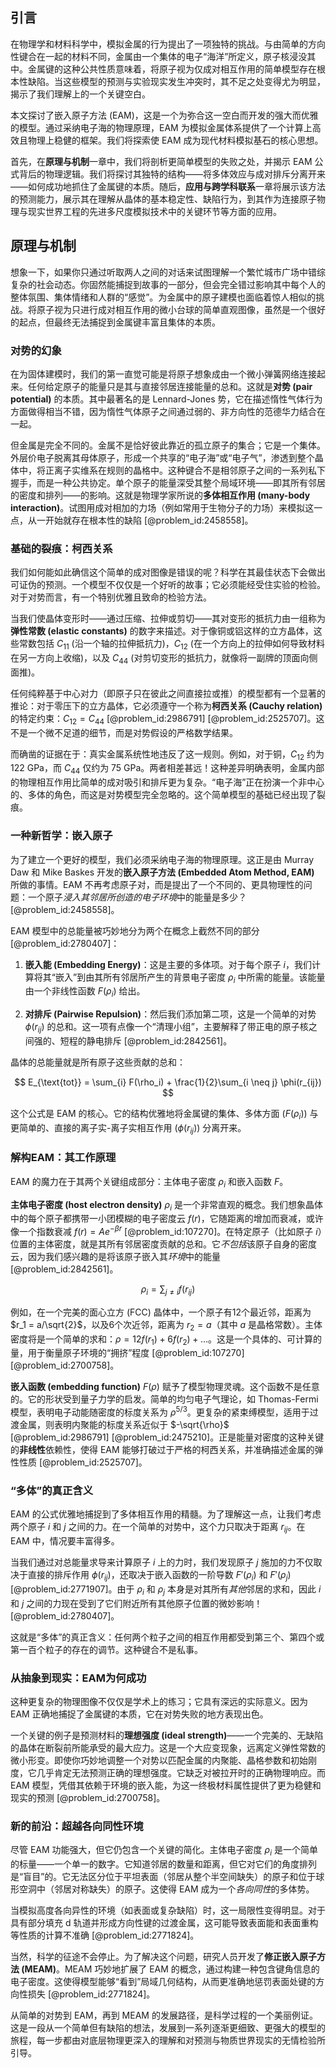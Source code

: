 ## 引言
在物理学和材料科学中，模拟金属的行为提出了一项独特的挑战。与由简单的方向性键合在一起的材料不同，金属由一个集体的电子“海洋”所定义，原子核浸没其中。金属键的这种公共性质意味着，将原子视为仅成对相互作用的简单模型存在根本性缺陷。当这些模型的预测与实验现实发生冲突时，其不足之处变得尤为明显，揭示了我们理解上的一个关键空白。

本文探讨了嵌入原子方法 (EAM)，这是一个为弥合这一空白而开发的强大而优雅的模型。通过采纳电子海的物理原理，EAM 为模拟金属体系提供了一个计算上高效且物理上稳健的框架。我们将探索使 EAM 成为现代材料模拟基石的核心思想。

首先，在**原理与机制**一章中，我们将剖析更简单模型的失败之处，并揭示 EAM 公式背后的物理逻辑。我们将探讨其独特的结构——将多体效应与成对排斥分离开来——如何成功地抓住了金属键的本质。随后，**应用与跨学科联系**一章将展示该方法的预测能力，展示其在理解从晶体的基本稳定性、缺陷行为，到其作为连接原子物理与现实世界工程的先进多尺度模拟技术中的关键环节等方面的应用。

## 原理与机制

想象一下，如果你只通过听取两人之间的对话来试图理解一个繁忙城市广场中错综复杂的社会动态。你固然能捕捉到故事的一部分，但会完全错过影响其中每个人的整体氛围、集体情绪和人群的“感觉”。为金属中的原子建模也面临着惊人相似的挑战。将原子视为只进行成对相互作用的微小台球的简单直观图像，虽然是一个很好的起点，但最终无法捕捉到金属键丰富且集体的本质。

### 对势的幻象

在为固体建模时，我们的第一直觉可能是将原子想象成由一个微小弹簧网络连接起来。任何给定原子的能量只是其与直接邻居连接能量的总和。这就是**对势 (pair potential)** 的本质。其中最著名的是 Lennard-Jones 势，它在描述惰性气体行为方面做得相当不错，因为惰性气体原子之间通过弱的、非方向性的范德华力结合在一起。

但金属是完全不同的。金属不是恰好彼此靠近的孤立原子的集合；它是一个集体。外层价电子脱离其母体原子，形成一个共享的“电子海”或“电子气”，渗透到整个晶体中，将正离子实维系在规则的晶格中。这种键合不是相邻原子之间的一系列私下握手，而是一种公共协定。单个原子的能量深受其整个局域环境——即其所有邻居的密度和排列——的影响。这就是物理学家所说的**多体相互作用 (many-body interaction)**。试图用成对相加的力场（例如常用于生物分子的力场）来模拟这一点，从一开始就存在根本性的缺陷 [@problem_id:2458558]。

### 基础的裂痕：柯西关系

我们如何能如此确信这个简单的成对图像是错误的呢？科学在其最佳状态下会做出可证伪的预测。一个模型不仅仅是一个好听的故事；它必须能经受住实验的检验。对于对势而言，有一个特别优雅且致命的检验方法。

当我们使晶体变形时——通过压缩、拉伸或剪切——其对变形的抵抗力由一组称为**弹性常数 (elastic constants)** 的数字来描述。对于像铜或铝这样的立方晶体，这些常数包括 $C_{11}$ (沿一个轴的拉伸抵抗力)，$C_{12}$ (在一个方向上的拉伸如何导致材料在另一方向上收缩)，以及 $C_{44}$ (对剪切变形的抵抗力，就像将一副牌的顶面向侧面推)。

任何纯粹基于中心对力（即原子只在彼此之间直接拉或推）的模型都有一个显著的推论：对于零压下的立方晶体，它必须遵守一个称为**柯西关系 (Cauchy relation)** 的特定约束：$C_{12} = C_{44}$ [@problem_id:2986791] [@problem_id:2525707]。这不是一个微不足道的细节，而是对势假设的严格数学结果。

而确凿的证据在于：真实金属系统性地违反了这一规则。例如，对于铜，$C_{12}$ 约为 $122$ GPa，而 $C_{44}$ 仅约为 $75$ GPa。两者相差甚远！这种差异明确表明，金属内部的物理相互作用比简单的成对吸引和排斥更为复杂。“电子海”正在扮演一个非中心的、多体的角色，而这是对势模型完全忽略的。这个简单模型的基础已经出现了裂痕。

### 一种新哲学：嵌入原子

为了建立一个更好的模型，我们必须采纳电子海的物理原理。这正是由 Murray Daw 和 Mike Baskes 开发的**嵌入原子方法 (Embedded Atom Method, EAM)** 所做的事情。EAM 不再考虑原子对，而是提出了一个不同的、更具物理性的问题：一个原子*浸入其邻居所创造的电子环境*中的能量是多少？[@problem_id:2458558]。

EAM 模型中的总能量被巧妙地分为两个在概念上截然不同的部分 [@problem_id:2780407]：

1.  **嵌入能 (Embedding Energy)**：这是主要的多体项。对于每个原子 $i$，我们计算将其“嵌入”到由其所有邻居所产生的背景电子密度 $\rho_i$ 中所需的能量。该能量由一个非线性函数 $F(\rho_i)$ 给出。

2.  **对排斥 (Pairwise Repulsion)**：然后我们添加第二项，这是一个简单的对势 $\phi(r_{ij})$ 的总和。这一项有点像一个“清理小组”，主要解释了带正电的原子核之间强的、短程的静电排斥 [@problem_id:2842561]。

晶体的总能量就是所有原子这些贡献的总和：

$$
E_{\text{tot}} = \sum_{i} F(\rho_i) + \frac{1}{2}\sum_{i \neq j} \phi(r_{ij})
$$

这个公式是 EAM 的核心。它的结构优雅地将金属键的集体、多体方面 ($F(\rho_i)$) 与更简单的、直接的离子实-离子实相互作用 ($\phi(r_{ij})$) 分离开来。

### 解构EAM：其工作原理

EAM 的魔力在于其两个关键组成部分：主体电子密度 $\rho_i$ 和嵌入函数 $F$。

**主体电子密度 (host electron density)** $\rho_i$ 是一个非常直观的概念。我们想象晶体中的每个原子都携带一小团模糊的电子密度云 $f(r)$，它随距离的增加而衰减，或许像一个指数衰减 $f(r) = A e^{-\beta r}$ [@problem_id:107270]。在特定原子（比如原子 $i$）位置的主体密度，就是其所有邻居密度贡献的总和。它*不包括*该原子自身的密度云，因为我们感兴趣的是将该原子嵌入其*环境*中的能量 [@problem_id:2842561]。

$$
\rho_i = \sum_{j \neq i} f(r_{ij})
$$

例如，在一个完美的面心立方 (FCC) 晶体中，一个原子有12个最近邻，距离为 $r_1 = a/\sqrt{2}$，以及6个次近邻，距离为 $r_2 = a$（其中 $a$ 是晶格常数）。主体密度将是一个简单的求和：$\rho = 12 f(r_1) + 6 f(r_2) + \dots$。这是一个具体的、可计算的量，用于衡量原子环境的“拥挤”程度 [@problem_id:107270] [@problem_id:2700758]。

**嵌入函数 (embedding function)** $F(\rho)$ 赋予了模型物理灵魂。这个函数不是任意的。它的形状受到量子力学的启发。简单的均匀电子气理论，如 Thomas-Fermi 模型，表明电子动能随密度的标度关系为 $\rho^{5/3}$。更复杂的紧束缚模型，适用于过渡金属，则表明内聚能的标度关系近似于 $-\sqrt{\rho}$ [@problem_id:2986791] [@problem_id:2475210]。正是能量对密度的这种关键的**非线性**依赖性，使得 EAM 能够打破过于严格的柯西关系，并准确描述金属的弹性性质 [@problem_id:2525707]。

### “多体”的真正含义

EAM 的公式优雅地捕捉到了多体相互作用的精髓。为了理解这一点，让我们考虑两个原子 $i$ 和 $j$ 之间的力。在一个简单的对势中，这个力只取决于距离 $r_{ij}$。在 EAM 中，情况要丰富得多。

当我们通过对总能量求导来计算原子 $i$ 上的力时，我们发现原子 $j$ 施加的力不仅取决于直接的排斥作用 $\phi(r_{ij})$，还取决于嵌入函数的一阶导数 $F'(\rho_i)$ 和 $F'(\rho_j)$ [@problem_id:2771907]。由于 $\rho_i$ 和 $\rho_j$ 本身是对其所有*其他*邻居的求和，因此 $i$ 和 $j$ 之间的力现在受到了它们附近所有其他原子位置的微妙影响！[@problem_id:2780407]。

这就是“多体”的真正含义：任何两个粒子之间的相互作用都受到第三个、第四个或第一百个粒子的存在的调节。这种键合不是私事。

### 从抽象到现实：EAM为何成功

这种更复杂的物理图像不仅仅是学术上的练习；它具有深远的实际意义。因为 EAM 正确地捕捉了金属键的本质，它在对势失败的地方表现出色。

一个关键的例子是预测材料的**理想强度 (ideal strength)**——一个完美的、无缺陷的晶体在断裂前所能承受的最大应力。这是一个大应变现象，远离定义弹性常数的微小形变。即使你巧妙地调整一个对势以匹配金属的内聚能、晶格参数和初始刚度，它几乎肯定无法预测正确的理想强度。它缺乏对被拉开时的正确物理响应。而 EAM 模型，凭借其依赖于环境的嵌入能，为这一终极材料属性提供了更为稳健和现实的预测 [@problem_id:2700758]。

### 新的前沿：超越各向同性环境

尽管 EAM 功能强大，但它仍包含一个关键的简化。主体电子密度 $\rho_i$ 是一个简单的标量——一个单一的数字。它知道邻居的数量和距离，但它对它们的角度排列是“盲目”的。它无法区分位于平坦表面（邻居从整个半空间缺失）的原子和位于球形空洞中（邻居对称缺失）的原子。这使得 EAM 成为一个*各向同性*的多体势。

当模拟高度各向异性的环境（如表面或复杂缺陷）时，这一局限性变得明显。对于具有部分填充 d 轨道并形成方向性键的过渡金属，这可能导致表面能和表面重构等性质的计算不准确 [@problem_id:2771824]。

当然，科学的征途不会停止。为了解决这个问题，研究人员开发了**修正嵌入原子方法 (MEAM)**。MEAM 巧妙地扩展了 EAM 的概念，通过构建一种包含键角信息的电子密度。这使得模型能够“看到”局域几何结构，从而更准确地惩罚表面处键的方向性损失 [@problem_id:2771824]。

从简单的对势到 EAM，再到 MEAM 的发展路径，是科学过程的一个美丽例证。这是一段从一个简单但有缺陷的想法，发展到一系列逐渐更细致、更强大的模型的旅程，每一步都由对底层物理更深入的理解和对预测与物质世界现实的无情检验所引导。

